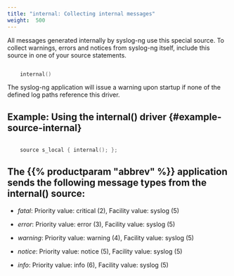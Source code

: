 ```yaml
---
title: "internal: Collecting internal messages"
weight:  500
---
```

<!-- DISCLAIMER: This file is based on the syslog-ng Open Source Edition documentation https://github.com/balabit/syslog-ng-ose-guides/commit/2f4a52ee61d1ea9ad27cb4f3168b95408fddfdf2 and is used under the terms of The syslog-ng Open Source Edition Documentation License. The file has been modified by Axoflow. -->

All messages generated internally by syslog-ng use this special source. To collect warnings, errors and notices from syslog-ng itself, include this source in one of your source statements.

```c

    internal()

```

The syslog-ng application will issue a warning upon startup if none of the defined log paths reference this driver.


## Example: Using the internal() driver {#example-source-internal}

```c

    source s_local { internal(); };

```



## The {{% productparam "abbrev" %}} application sends the following message types from the internal() source:

  - *fatal*: Priority value: critical (2), Facility value: syslog (5)

  - *error*: Priority value: error (3), Facility value: syslog (5)

  - *warning*: Priority value: warning (4), Facility value: syslog (5)

  - *notice*: Priority value: notice (5), Facility value: syslog (5)

  - *info*: Priority value: info (6), Facility value: syslog (5)

